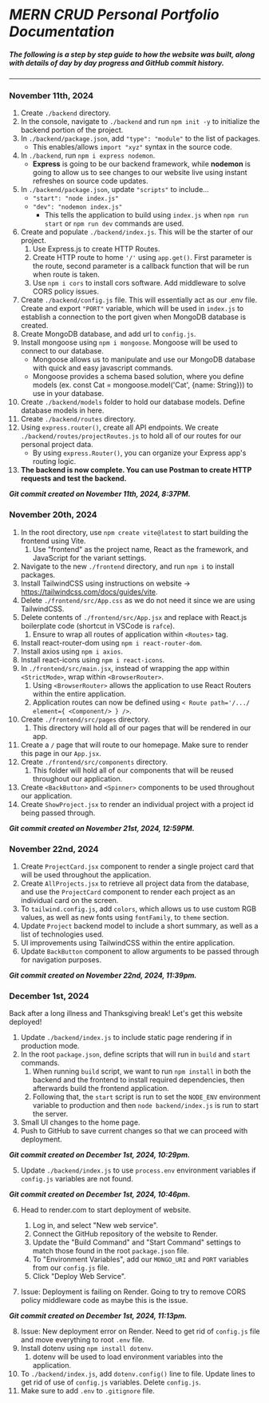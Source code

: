 # *MERN CRUD Personal Portfolio Documentation*
##### The following is a step by step guide to how the website was built, along with details of day by day progress and GitHub commit history.
---

### November 11th, 2024
1. Create `./backend` directory.
2. In the console, navigate to `./backend` and run `npm init -y` to initialize the backend portion of the project.
3. In `./backend/package.json`, add `"type": "module"` to the list of packages.
    - This enables/allows `import "xyz"` syntax in the source code.
4. In `./backend`, run `npm i express nodemon`.
    - **Express** is going to be our backend framework, while **nodemon** is going to allow us to see changes to our website live using instant refreshes on source code updates. 
5. In `./backend/package.json`, update `"scripts"` to include...
    - `"start": "node index.js"`
    - `"dev": "nodemon index.js"`
        - This tells the application to build using `index.js` when `npm run start` or `npm run dev` commands are used.
6. Create and populate `./backend/index.js`. This will be the starter of our project.
    1. Use Express.js to create HTTP Routes.
    2. Create HTTP route to home `'/'` using `app.get()`. First parameter is the route, second parameter is a callback function that will be run when route is taken.
    3. Use `npm i cors` to install cors software. Add middleware to solve CORS policy issues.
7. Create `./backend/config.js` file. This will essentially act as our .env file. Create and export `"PORT"` variable, which will be used in `index.js` to establish a connection to the port given when MongoDB database is created.
8. Create MongoDB database, and add url to `config.js`.
9. Install mongoose using `npm i mongoose`. Mongoose will be used to connect to our database.
    - Mongoose allows us to manipulate and use our MongoDB database with quick and easy javascript commands.
    - Mongoose provides a schema based solution, where you define models (ex. const Cat = mongoose.model('Cat', {name: String})) to use in your database.
10. Create `./backend/models` folder to hold our database models. Define database models in here.
11. Create `./backend/routes` directory.
12. Using `express.router()`, create all API endpoints. We create `./backend/routes/projectRoutes.js` to hold all of our routes for our personal project data.
    - By using `express.Router()`, you can organize your Express app's routing logic.
13. **The backend is now complete. You can use Postman to create HTTP requests and test the backend.**

***Git commit created on November 11th, 2024, 8:37PM.***

### November 20th, 2024
1. In the root directory, use `npm create vite@latest` to start building the frontend using Vite.
    1. Use "frontend" as the project name, React as the framework, and JavaScript for the variant settings.
2. Navigate to the new `./frontend` directory, and run `npm i` to install packages.
3. Install TailwindCSS using instructions on website -> https://tailwindcss.com/docs/guides/vite.
4. Delete `./frontend/src/App.css` as we do not need it since we are using TailwindCSS.
5. Delete contents of `./frontend/src/App.jsx` and replace with React.js boilerplate code (shortcut in VSCode is `rafce`).
    1. Ensure to wrap all routes of application within `<Routes>` tag.
6. Install react-router-dom using `npm i react-router-dom`. 
7. Install axios using `npm i axios`.
8. Install react-icons using `npm i react-icons`.
8. In `./frontend/src/main.jsx`, instead of wrapping the app within `<StrictMode>`, wrap within `<BrowserRouter>`.
    1. Using `<BrowserRouter>` allows the application to use React Routers within the entire application.
    2. Application routes can now be defined using `< Route path='/.../ element={ <Component/> } />`.
9. Create `./frontend/src/pages` directory.
    1. This directory will hold all of our pages that will be rendered in our app.
10. Create a `/` page that will route to our homepage. Make sure to render this page in our `App.jsx`.
11. Create `./frontend/src/components` directory.
    1. This folder will hold all of our components that will be reused throughout our application.
12. Create `<BackButton>` and `<Spinner>` components to be used throughout our application.
13. Create `ShowProject.jsx` to render an individual project with a project id being passed through.

***Git commit created on November 21st, 2024, 12:59PM.***

### November 22nd, 2024
1. Create `ProjectCard.jsx` component to render a single project card that will be used throughout the application.
2. Create `AllProjects.jsx` to retrieve all project data from the database, and use the `ProjectCard` component to render each project as an individual card on the screen.
3. To `tailwind.config.js`, add `colors`, which allows us to use custom RGB values, as well as new fonts using `fontFamily`, to `theme` section.
4. Update `Project` backend model to include a short summary, as well as a list of technologies used.
5. UI improvements using TailwindCSS within the entire application.
6. Update `BackButton` component to allow arguments to be passed through for navigation purposes.

***Git commit created on November 22nd, 2024, 11:39pm.***

### December 1st, 2024
Back after a long illness and Thanksgiving break! Let's get this website deployed!
1. Update `./backend/index.js` to include static page rendering if in production mode.
2. In the root `package.json`, define scripts that will run in `build` and `start` commands.
    1. When running `build` script, we want to run `npm install` in both the backend and the frontend to install required dependencies, then afterwards build the frontend application.
    2. Following that, the `start` script is run to set the `NODE_ENV` environment variable to production and then `node backend/index.js` is run to start the server.
3. Small UI changes to the home page.
4. Push to GitHub to save current changes so that we can proceed with deployment.

***Git commit created on December 1st, 2024, 10:29pm.***

5. Update `./backend/index.js` to use `process.env` environment variables if `config.js` variables are not found.

***Git commit created on December 1st, 2024, 10:46pm.***

6. Head to render.com to start deployment of website.
    1. Log in, and select "New web service".
    2. Connect the GitHub repository of the website to Render.
    3. Update the "Build Command" and "Start Command" settings to match those found in the root `package.json` file.
    4. To "Environment Variables", add our `MONGO_URI` and `PORT` variables from our `config.js` file.
    5. Click "Deploy Web Service".

7. Issue: Deployment is failing on Render. Going to try to remove CORS policy middleware code as maybe this is the issue.

***Git commit created on December 1st, 2024, 11:13pm.***

8. Issue: New deployment error on Render. Need to get rid of `config.js` file and move everything to root `.env` file.
9. Install dotenv using `npm install dotenv`.
    1. dotenv will be used to load environment variables into the application.
10. To `./backend/index.js`, add `dotenv.config()` line to file. Update lines to get rid of use of `config.js` variables. Delete `config.js`.
11. Make sure to add `.env` to `.gitignore` file.